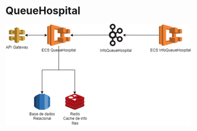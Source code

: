 # QueueHospital

![Desenho de arquitetura](https://github.com/danilo123dez/QueueHospital/blob/main/Arquitetura.png?raw=true)

